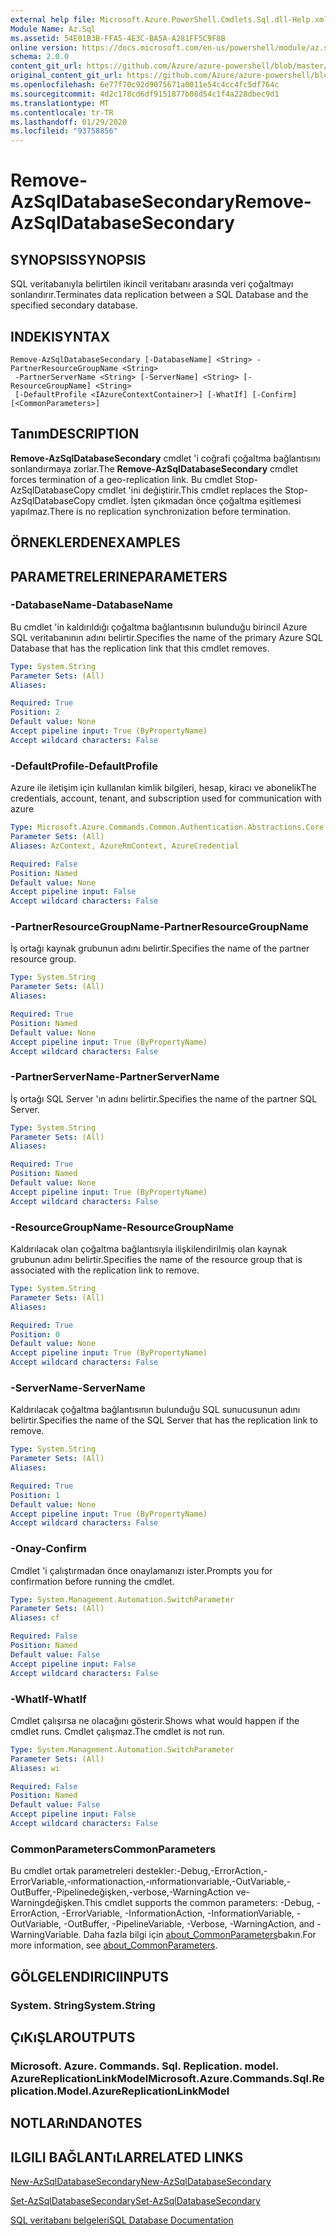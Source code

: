 ```yaml
---
external help file: Microsoft.Azure.PowerShell.Cmdlets.Sql.dll-Help.xml
Module Name: Az.Sql
ms.assetid: 54E01B3B-FFA5-4E3C-BA5A-A281FF5C9F8B
online version: https://docs.microsoft.com/en-us/powershell/module/az.sql/remove-azsqldatabasesecondary
schema: 2.0.0
content_git_url: https://github.com/Azure/azure-powershell/blob/master/src/Sql/Sql/help/Remove-AzSqlDatabaseSecondary.md
original_content_git_url: https://github.com/Azure/azure-powershell/blob/master/src/Sql/Sql/help/Remove-AzSqlDatabaseSecondary.md
ms.openlocfilehash: 6e77f70c92d9075671a0011e54c4cc4fc5df764c
ms.sourcegitcommit: 4d2c178cd6df9151877b08d54c1f4a228dbec9d1
ms.translationtype: MT
ms.contentlocale: tr-TR
ms.lasthandoff: 01/29/2020
ms.locfileid: "93758856"
---
```

# <span data-ttu-id="6d864-101">Remove-AzSqlDatabaseSecondary</span><span class="sxs-lookup"><span data-stu-id="6d864-101">Remove-AzSqlDatabaseSecondary</span></span>

## <span data-ttu-id="6d864-102">SYNOPSIS</span><span class="sxs-lookup"><span data-stu-id="6d864-102">SYNOPSIS</span></span>
<span data-ttu-id="6d864-103">SQL veritabanıyla belirtilen ikincil veritabanı arasında veri çoğaltmayı sonlandırır.</span><span class="sxs-lookup"><span data-stu-id="6d864-103">Terminates data replication between a SQL Database and the specified secondary database.</span></span>

## <span data-ttu-id="6d864-104">INDEKI</span><span class="sxs-lookup"><span data-stu-id="6d864-104">SYNTAX</span></span>

```
Remove-AzSqlDatabaseSecondary [-DatabaseName] <String> -PartnerResourceGroupName <String>
 -PartnerServerName <String> [-ServerName] <String> [-ResourceGroupName] <String>
 [-DefaultProfile <IAzureContextContainer>] [-WhatIf] [-Confirm] [<CommonParameters>]
```

## <span data-ttu-id="6d864-105">Tanım</span><span class="sxs-lookup"><span data-stu-id="6d864-105">DESCRIPTION</span></span>
<span data-ttu-id="6d864-106">**Remove-AzSqlDatabaseSecondary** cmdlet 'i coğrafi çoğaltma bağlantısını sonlandırmaya zorlar.</span><span class="sxs-lookup"><span data-stu-id="6d864-106">The **Remove-AzSqlDatabaseSecondary** cmdlet forces termination of a geo-replication link.</span></span>
<span data-ttu-id="6d864-107">Bu cmdlet Stop-AzSqlDatabaseCopy cmdlet 'ini değiştirir.</span><span class="sxs-lookup"><span data-stu-id="6d864-107">This cmdlet replaces the Stop-AzSqlDatabaseCopy cmdlet.</span></span>
<span data-ttu-id="6d864-108">İşten çıkmadan önce çoğaltma eşitlemesi yapılmaz.</span><span class="sxs-lookup"><span data-stu-id="6d864-108">There is no replication synchronization before termination.</span></span>

## <span data-ttu-id="6d864-109">ÖRNEKLERDEN</span><span class="sxs-lookup"><span data-stu-id="6d864-109">EXAMPLES</span></span>

## <span data-ttu-id="6d864-110">PARAMETRELERINE</span><span class="sxs-lookup"><span data-stu-id="6d864-110">PARAMETERS</span></span>

### <span data-ttu-id="6d864-111">-DatabaseName</span><span class="sxs-lookup"><span data-stu-id="6d864-111">-DatabaseName</span></span>
<span data-ttu-id="6d864-112">Bu cmdlet 'in kaldırıldığı çoğaltma bağlantısının bulunduğu birincil Azure SQL veritabanının adını belirtir.</span><span class="sxs-lookup"><span data-stu-id="6d864-112">Specifies the name of the primary Azure SQL Database that has the replication link that this cmdlet removes.</span></span>

```yaml
Type: System.String
Parameter Sets: (All)
Aliases:

Required: True
Position: 2
Default value: None
Accept pipeline input: True (ByPropertyName)
Accept wildcard characters: False
```

### <span data-ttu-id="6d864-113">-DefaultProfile</span><span class="sxs-lookup"><span data-stu-id="6d864-113">-DefaultProfile</span></span>
<span data-ttu-id="6d864-114">Azure ile iletişim için kullanılan kimlik bilgileri, hesap, kiracı ve abonelik</span><span class="sxs-lookup"><span data-stu-id="6d864-114">The credentials, account, tenant, and subscription used for communication with azure</span></span>

```yaml
Type: Microsoft.Azure.Commands.Common.Authentication.Abstractions.Core.IAzureContextContainer
Parameter Sets: (All)
Aliases: AzContext, AzureRmContext, AzureCredential

Required: False
Position: Named
Default value: None
Accept pipeline input: False
Accept wildcard characters: False
```

### <span data-ttu-id="6d864-115">-PartnerResourceGroupName</span><span class="sxs-lookup"><span data-stu-id="6d864-115">-PartnerResourceGroupName</span></span>
<span data-ttu-id="6d864-116">İş ortağı kaynak grubunun adını belirtir.</span><span class="sxs-lookup"><span data-stu-id="6d864-116">Specifies the name of the partner  resource group.</span></span>

```yaml
Type: System.String
Parameter Sets: (All)
Aliases:

Required: True
Position: Named
Default value: None
Accept pipeline input: True (ByPropertyName)
Accept wildcard characters: False
```

### <span data-ttu-id="6d864-117">-PartnerServerName</span><span class="sxs-lookup"><span data-stu-id="6d864-117">-PartnerServerName</span></span>
<span data-ttu-id="6d864-118">İş ortağı SQL Server 'ın adını belirtir.</span><span class="sxs-lookup"><span data-stu-id="6d864-118">Specifies the name of the partner SQL Server.</span></span>

```yaml
Type: System.String
Parameter Sets: (All)
Aliases:

Required: True
Position: Named
Default value: None
Accept pipeline input: True (ByPropertyName)
Accept wildcard characters: False
```

### <span data-ttu-id="6d864-119">-ResourceGroupName</span><span class="sxs-lookup"><span data-stu-id="6d864-119">-ResourceGroupName</span></span>
<span data-ttu-id="6d864-120">Kaldırılacak olan çoğaltma bağlantısıyla ilişkilendirilmiş olan kaynak grubunun adını belirtir.</span><span class="sxs-lookup"><span data-stu-id="6d864-120">Specifies the name of the resource group that is associated with the replication link to remove.</span></span>

```yaml
Type: System.String
Parameter Sets: (All)
Aliases:

Required: True
Position: 0
Default value: None
Accept pipeline input: True (ByPropertyName)
Accept wildcard characters: False
```

### <span data-ttu-id="6d864-121">-ServerName</span><span class="sxs-lookup"><span data-stu-id="6d864-121">-ServerName</span></span>
<span data-ttu-id="6d864-122">Kaldırılacak çoğaltma bağlantısının bulunduğu SQL sunucusunun adını belirtir.</span><span class="sxs-lookup"><span data-stu-id="6d864-122">Specifies the name of the SQL Server that has the replication link to remove.</span></span>

```yaml
Type: System.String
Parameter Sets: (All)
Aliases:

Required: True
Position: 1
Default value: None
Accept pipeline input: True (ByPropertyName)
Accept wildcard characters: False
```

### <span data-ttu-id="6d864-123">-Onay</span><span class="sxs-lookup"><span data-stu-id="6d864-123">-Confirm</span></span>
<span data-ttu-id="6d864-124">Cmdlet 'i çalıştırmadan önce onaylamanızı ister.</span><span class="sxs-lookup"><span data-stu-id="6d864-124">Prompts you for confirmation before running the cmdlet.</span></span>

```yaml
Type: System.Management.Automation.SwitchParameter
Parameter Sets: (All)
Aliases: cf

Required: False
Position: Named
Default value: False
Accept pipeline input: False
Accept wildcard characters: False
```

### <span data-ttu-id="6d864-125">-WhatIf</span><span class="sxs-lookup"><span data-stu-id="6d864-125">-WhatIf</span></span>
<span data-ttu-id="6d864-126">Cmdlet çalışırsa ne olacağını gösterir.</span><span class="sxs-lookup"><span data-stu-id="6d864-126">Shows what would happen if the cmdlet runs.</span></span>
<span data-ttu-id="6d864-127">Cmdlet çalışmaz.</span><span class="sxs-lookup"><span data-stu-id="6d864-127">The cmdlet is not run.</span></span>

```yaml
Type: System.Management.Automation.SwitchParameter
Parameter Sets: (All)
Aliases: wi

Required: False
Position: Named
Default value: False
Accept pipeline input: False
Accept wildcard characters: False
```

### <span data-ttu-id="6d864-128">CommonParameters</span><span class="sxs-lookup"><span data-stu-id="6d864-128">CommonParameters</span></span>
<span data-ttu-id="6d864-129">Bu cmdlet ortak parametreleri destekler:-Debug,-ErrorAction,-ErrorVariable,-ınformationaction,-ınformationvariable,-OutVariable,-OutBuffer,-Pipelinedeğişken,-verbose,-WarningAction ve-Warningdeğişken.</span><span class="sxs-lookup"><span data-stu-id="6d864-129">This cmdlet supports the common parameters: -Debug, -ErrorAction, -ErrorVariable, -InformationAction, -InformationVariable, -OutVariable, -OutBuffer, -PipelineVariable, -Verbose, -WarningAction, and -WarningVariable.</span></span> <span data-ttu-id="6d864-130">Daha fazla bilgi için [about_CommonParameters](https://go.microsoft.com/fwlink/?LinkID=113216)bakın.</span><span class="sxs-lookup"><span data-stu-id="6d864-130">For more information, see [about_CommonParameters](https://go.microsoft.com/fwlink/?LinkID=113216).</span></span>

## <span data-ttu-id="6d864-131">GÖLGELENDIRICI</span><span class="sxs-lookup"><span data-stu-id="6d864-131">INPUTS</span></span>

### <span data-ttu-id="6d864-132">System. String</span><span class="sxs-lookup"><span data-stu-id="6d864-132">System.String</span></span>

## <span data-ttu-id="6d864-133">ÇıKıŞLAR</span><span class="sxs-lookup"><span data-stu-id="6d864-133">OUTPUTS</span></span>

### <span data-ttu-id="6d864-134">Microsoft. Azure. Commands. Sql. Replication. model. AzureReplicationLinkModel</span><span class="sxs-lookup"><span data-stu-id="6d864-134">Microsoft.Azure.Commands.Sql.Replication.Model.AzureReplicationLinkModel</span></span>

## <span data-ttu-id="6d864-135">NOTLARıNDA</span><span class="sxs-lookup"><span data-stu-id="6d864-135">NOTES</span></span>

## <span data-ttu-id="6d864-136">ILGILI BAĞLANTıLAR</span><span class="sxs-lookup"><span data-stu-id="6d864-136">RELATED LINKS</span></span>

[<span data-ttu-id="6d864-137">New-AzSqlDatabaseSecondary</span><span class="sxs-lookup"><span data-stu-id="6d864-137">New-AzSqlDatabaseSecondary</span></span>](./New-AzSqlDatabaseSecondary.md)

[<span data-ttu-id="6d864-138">Set-AzSqlDatabaseSecondary</span><span class="sxs-lookup"><span data-stu-id="6d864-138">Set-AzSqlDatabaseSecondary</span></span>](./Set-AzSqlDatabaseSecondary.md)

[<span data-ttu-id="6d864-139">SQL veritabanı belgeleri</span><span class="sxs-lookup"><span data-stu-id="6d864-139">SQL Database Documentation</span></span>](https://docs.microsoft.com/azure/sql-database/)
